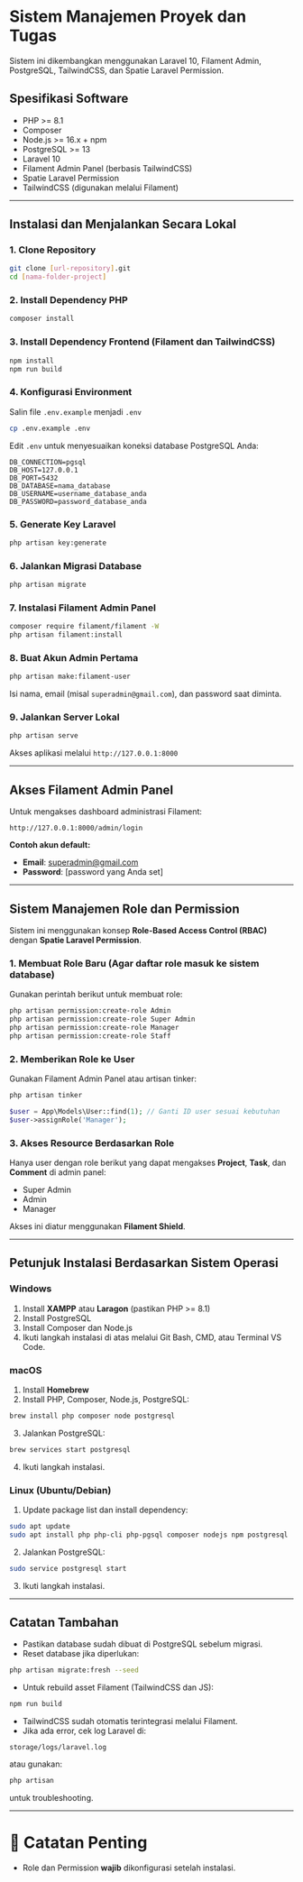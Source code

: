 # Sistem Manajemen Proyek dan Tugas

Sistem ini dikembangkan menggunakan Laravel 10, Filament Admin, PostgreSQL, TailwindCSS, dan Spatie Laravel Permission.

## Spesifikasi Software

- PHP >= 8.1
- Composer
- Node.js >= 16.x + npm
- PostgreSQL >= 13
- Laravel 10
- Filament Admin Panel (berbasis TailwindCSS)
- Spatie Laravel Permission
- TailwindCSS (digunakan melalui Filament)

---

## Instalasi dan Menjalankan Secara Lokal

### 1. Clone Repository

```bash
git clone [url-repository].git
cd [nama-folder-project]
```

### 2. Install Dependency PHP

```bash
composer install
```

### 3. Install Dependency Frontend (Filament dan TailwindCSS)

```bash
npm install
npm run build
```

### 4. Konfigurasi Environment

Salin file `.env.example` menjadi `.env`

```bash
cp .env.example .env
```

Edit `.env` untuk menyesuaikan koneksi database PostgreSQL Anda:

```env
DB_CONNECTION=pgsql
DB_HOST=127.0.0.1
DB_PORT=5432
DB_DATABASE=nama_database
DB_USERNAME=username_database_anda
DB_PASSWORD=password_database_anda
```

### 5. Generate Key Laravel

```bash
php artisan key:generate
```

### 6. Jalankan Migrasi Database

```bash
php artisan migrate
```

### 7. Instalasi Filament Admin Panel

```bash
composer require filament/filament -W
php artisan filament:install
```

### 8. Buat Akun Admin Pertama

```bash
php artisan make:filament-user
```

Isi nama, email (misal `superadmin@gmail.com`), dan password saat diminta.

### 9. Jalankan Server Lokal

```bash
php artisan serve
```

Akses aplikasi melalui `http://127.0.0.1:8000`

---

## Akses Filament Admin Panel

Untuk mengakses dashboard administrasi Filament:

```
http://127.0.0.1:8000/admin/login
```

**Contoh akun default:**

- **Email**: superadmin@gmail.com
- **Password**: [password yang Anda set]

---

## Sistem Manajemen Role dan Permission

Sistem ini menggunakan konsep **Role-Based Access Control (RBAC)** dengan **Spatie Laravel Permission**.

### 1. Membuat Role Baru (Agar daftar role masuk ke sistem database)

Gunakan perintah berikut untuk membuat role:

```bash
php artisan permission:create-role Admin
php artisan permission:create-role Super Admin
php artisan permission:create-role Manager
php artisan permission:create-role Staff
```

### 2. Memberikan Role ke User

Gunakan Filament Admin Panel atau artisan tinker:

```bash
php artisan tinker
```

```php
$user = App\Models\User::find(1); // Ganti ID user sesuai kebutuhan
$user->assignRole('Manager');
```

### 3. Akses Resource Berdasarkan Role

Hanya user dengan role berikut yang dapat mengakses **Project**, **Task**, dan **Comment** di admin panel:

- Super Admin
- Admin
- Manager

Akses ini diatur menggunakan **Filament Shield**.

---

## Petunjuk Instalasi Berdasarkan Sistem Operasi

### Windows

1. Install **XAMPP** atau **Laragon** (pastikan PHP >= 8.1)
2. Install PostgreSQL
3. Install Composer dan Node.js
4. Ikuti langkah instalasi di atas melalui Git Bash, CMD, atau Terminal VS Code.

### macOS

1. Install **Homebrew**
2. Install PHP, Composer, Node.js, PostgreSQL:

```bash
brew install php composer node postgresql
```

3. Jalankan PostgreSQL:

```bash
brew services start postgresql
```

4. Ikuti langkah instalasi.

### Linux (Ubuntu/Debian)

1. Update package list dan install dependency:

```bash
sudo apt update
sudo apt install php php-cli php-pgsql composer nodejs npm postgresql
```

2. Jalankan PostgreSQL:

```bash
sudo service postgresql start
```

3. Ikuti langkah instalasi.

---

## Catatan Tambahan

- Pastikan database sudah dibuat di PostgreSQL sebelum migrasi.
- Reset database jika diperlukan:

```bash
php artisan migrate:fresh --seed
```

- Untuk rebuild asset Filament (TailwindCSS dan JS):

```bash
npm run build
```

- TailwindCSS sudah otomatis terintegrasi melalui Filament.
- Jika ada error, cek log Laravel di:

```
storage/logs/laravel.log
```

atau gunakan:

```bash
php artisan
```
untuk troubleshooting.

---

# 📌 Catatan Penting

- Role dan Permission **wajib** dikonfigurasi setelah instalasi.
